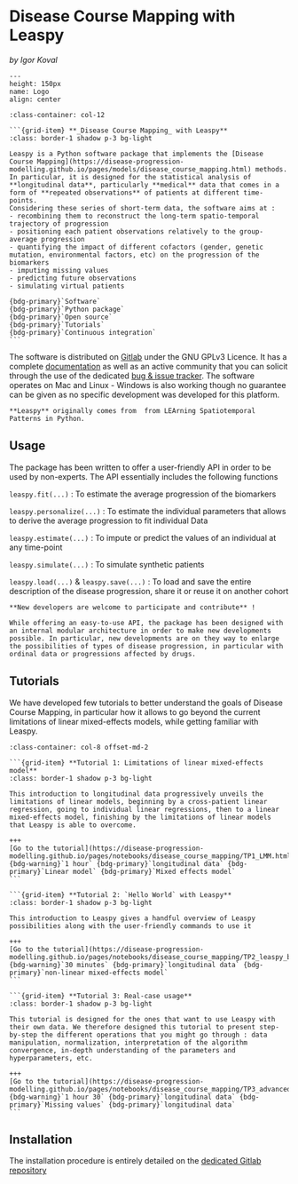 # Disease Course Mapping with Leaspy
_by Igor Koval_

```{figure} ../../../_static/img/disease_course_mapping/logo.png
---
height: 150px
name: Logo
align: center
```

````{grid} 1 1 1 1
:class-container: col-12

```{grid-item} **_Disease Course Mapping_ with Leaspy**
:class: border-1 shadow p-3 bg-light

Leaspy is a Python software package that implements the [Disease Course Mapping](https://disease-progression-modelling.github.io/pages/models/disease_course_mapping.html) methods. In particular, it is designed for the statistical analysis of **longitudinal data**, particularly **medical** data that comes in a form of **repeated observations** of patients at different time-points.
Considering these series of short-term data, the software aims at :
- recombining them to reconstruct the long-term spatio-temporal trajectory of progression
- positioning each patient observations relatively to the group-average progression
- quantifying the impact of different cofactors (gender, genetic mutation, environmental factors, etc) on the progression of the biomarkers
- imputing missing values
- predicting future observations
- simulating virtual patients

{bdg-primary}`Software`
{bdg-primary}`Python package`
{bdg-primary}`Open source`
{bdg-primary}`Tutorials`
{bdg-primary}`Continuous integration`
```
````

The software is distributed on [Gitlab](https://gitlab.com/icm-institute/aramislab/leaspy) under the GNU GPLv3 Licence. It has a complete [documentation](https://leaspy.readthedocs.io/en/latest/) as well as an active community that you can solicit through the use of the dedicated [bug & issue tracker](https://gitlab.com/icm-institute/aramislab/leaspy/-/issues). The software operates on Mac and Linux - Windows is also working though no guarantee can be given as no specific development was developed for this platform.



```{note}
**Leaspy** originally comes from  from LEArning Spatiotemporal Patterns in Python.
```

## **Usage**

The package has been written to offer a user-friendly API in order to be used by non-experts. The API essentially includes the following functions

`leaspy.fit(...)`
: To estimate the average progression of the biomarkers

`leaspy.personalize(...)`
: To estimate the individual parameters that allows to derive the average progression to fit individual Data

`leaspy.estimate(...)`
: To impute or predict the values of an individual at any time-point

`leaspy.simulate(...)`
: To simulate synthetic patients

`leaspy.load(...)` & `leaspy.save(...)`
: To load and save the entire description of the disease progression, share it or reuse it on another cohort


```{tip}
**New developers are welcome to participate and contribute** !

While offering an easy-to-use API, the package has been designed with an internal modular architecture in order to make new developments possible. In particular, new developments are on they way to enlarge the possibilities of types of disease progression, in particular with ordinal data or progressions affected by drugs.
```


## **Tutorials**

We have developed few tutorials to better understand the goals of Disease Course Mapping, in particular how it allows to go beyond the current limitations of linear mixed-effects models, while getting familiar with Leaspy.

````{grid} 1 1 1 1
:class-container: col-8 offset-md-2

```{grid-item} **Tutorial 1: Limitations of linear mixed-effects model**
:class: border-1 shadow p-3 bg-light

This introduction to longitudinal data progressively unveils the limitations of linear models, beginning by a cross-patient linear regression, going to individual linear regressions, then to a linear mixed-effects model, finishing by the limitations of linear models that Leaspy is able to overcome.

+++
[Go to the tutorial](https://disease-progression-modelling.github.io/pages/notebooks/disease_course_mapping/TP1_LMM.html)
{bdg-warning}`1 hour` {bdg-primary}`longitudinal data` {bdg-primary}`Linear model` {bdg-primary}`Mixed effects model`
```

```{grid-item} **Tutorial 2: `Hello World` with Leaspy**
:class: border-1 shadow p-3 bg-light

This introduction to Leaspy gives a handful overview of Leaspy possibilities along with the user-friendly commands to use it

+++
[Go to the tutorial](https://disease-progression-modelling.github.io/pages/notebooks/disease_course_mapping/TP2_leaspy_beginner.html)
{bdg-warning}`30 minutes` {bdg-primary}`longitudinal data` {bdg-primary}`non-linear mixed-effects model`
```

```{grid-item} **Tutorial 3: Real-case usage**
:class: border-1 shadow p-3 bg-light

This tutorial is designed for the ones that want to use Leaspy with their own data. We therefore designed this tutorial to present step-by-step the different operations that you might go through : data manipulation, normalization, interpretation of the algorithm convergence, in-depth understanding of the parameters and hyperparameters, etc.

+++
[Go to the tutorial](https://disease-progression-modelling.github.io/pages/notebooks/disease_course_mapping/TP3_advanced_leaspy.html)
{bdg-warning}`1 hour 30` {bdg-primary}`longitudinal data` {bdg-primary}`Missing values` {bdg-primary}`longitudinal data`
```
````


## **Installation**

The installation procedure is entirely detailed on the [dedicated Gitlab repository](https://gitlab.com/icm-institute/aramislab/leaspy)
